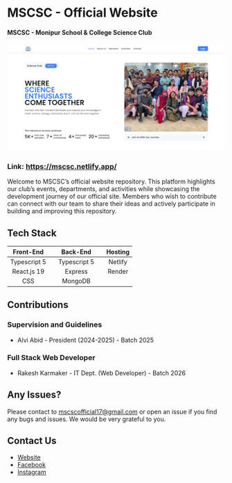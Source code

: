 # MSCSC - Official Website

#### MSCSC - Monipur School & College Science Club

![rakesh-karmaker](client/public/hero-image.jpeg)

### Link: https://mscsc.netlify.app/

Welcome to MSCSC’s official website repository. This platform highlights our club’s events, departments, and activities while showcasing the development journey of our official site. Members who wish to contribute can connect with our team to share their ideas and actively participate in building and improving this repository.

## Tech Stack

|  Front-End   |     |   Back-End   |     | Hosting |
| :----------: | --- | :----------: | --- | :-----: |
| Typescript 5 |     | Typescript 5 |     | Netlify |
| React.js 19  |     |   Express    |     | Render  |
|     CSS      |     |   MongoDB    |     |         |

## Contributions

### Supervision and Guidelines

- Alvi Abid - President (2024-2025) - Batch 2025

### Full Stack Web Developer

- Rakesh Karmaker - IT Dept. (Web Developer) - Batch 2026

<!-- ### Back End Web Developer

- Md Tanvir Ahmed - General Secretary - Batch 2025 -->

## Any Issues?

Please contact to mscscofficial17@gmail.com or open an issue if you find any bugs and issues. We would be very grateful to you.

## Contact Us

- [Website](https://mscsc.netlify.app/)
- [Facebook](https://www.facebook.com/MSCSC2014)
- [Instagram](https://www.instagram.com/_mscsclub_)

